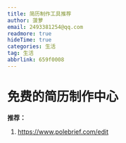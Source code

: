 ```yaml
---
title: 简历制作工具推荐
author: 菠萝
email: 2493381254@qq.com
readmore: true
hideTime: true
categories: 生活
tag: 生活
abbrlink: 659f0008
---
```


 

# 免费的简历制作中心

**推荐：**

1. https://www.polebrief.com/edit

